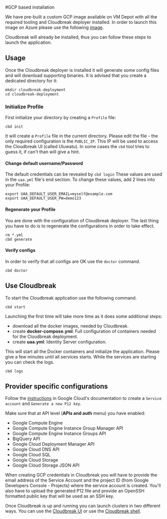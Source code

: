 #GCP based installation

We have pre-built a custom GCP image available on VM Depot with all the required tooling and Cloudbreak deployer installed. In order to launch this image on Azure please use the following [image]().

Cloudbreak will already be installed, thus you can follow these steps to launch the application.

## Usage

Once the Cloudbreak deployer is installed it will generate some config files and will download supporting binaries. It is
advised that you create a dedicated directory for it:

```
mkdir cloudbreak-deployment
cd cloudbreak-deployment
```

### Initialize Profile

First initialize your directory by creating a `Profile` file:

```
cbd init
```

It will create a `Profile` file in the current directory. Please edit the file - the only required
configuration is the `PUBLIC_IP`. This IP will be used to access the Cloudbreak UI
(called Uluwatu). In some cases the `cbd` tool tries to guess it, if can't than will give a hint.

#### Change default username/Password

The default credentials can be revealed by `cbd login` These values are used in the `uaa.yml` file's end section. To change these values, add 2 lines into your Profile:

```
export UAA_DEFAULT_USER_EMAIL=myself@example.com
export UAA_DEFAULT_USER_PW=demo123
```

#### Regenerate your Profile

You are done with the configuration of Cloudbreak deployer. The last thing you have to do is to regenerate the configurations in order to take effect.

```
rm *.yml
cbd generate
```

#### Verify configs

In order to verify that all configs are OK use the `doctor` command.

```
cbd doctor
```

## Use Cloudbreak

To start the Cloudbreak application use the following command.

```
cbd start
```

Launching the first time will take more time as it does some additional steps:

- download all the docker images, needed by Cloudbreak.
- create **docker-compose.yml**: Full configuration of containers needed for the Cloudbreak deployment.
- create **uaa.yml**: Identity Server configuration.

This will start all the Docker containers and initialize the application. Please give a few minutes until all services starts. While the services are starting you can check the logs.

```
cbd logs
```

## Provider specific configurations

Follow the [instructions](https://cloud.google.com/storage/docs/authentication#service_accounts) in Google Cloud's documentation to create a `Service account` and `Generate a new P12 key`.

Make sure that at API level (**APIs and auth** menu) you have enabled:

* Google Compute Engine
* Google Compute Engine Instance Group Manager API
* Google Compute Engine Instance Groups API
* BigQuery API
* Google Cloud Deployment Manager API
* Google Cloud DNS API
* Google Cloud SQL
* Google Cloud Storage
* Google Cloud Storage JSON API

When creating GCP credentials in Cloudbreak you will have to provide the email address of the Service Account and the project ID (from Google Developers Console - Projects) where the service account is created. You'll also have to upload the generated P12 file and provide an OpenSSH formatted public key that will be used as an SSH key.

Once Cloudbreak is up and running you can launch clusters in two different ways. You can use the [Cloudbreak UI](gcp_cb_ui.md) or use the [Cloudbreak shell](gcp_cb_shell.md).
